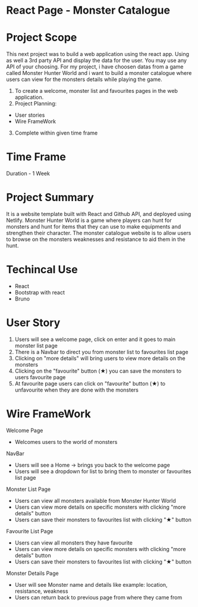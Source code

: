 # React Page - Monster Catalogue

# Project Scope
This next project was to build a web application using the react app. Using as well a 3rd party API and display the data for the user. You may use any API of your choosing. For my project, i have choosen datas from a game called Monster Hunter World and i want to build a monster catalogue where users can view for the monsters details while playing the game.

1. To create a welcome, monster list and favourites pages in the web application.
2. Project Planning:
  - User stories
  - Wire FrameWork
3. Complete within given time frame 

# Time Frame
Duration - 1 Week 

# Project Summary
It is a website template built with React and Github API, and deployed using Netlify. Monster Hunter World is a game where players can hunt for monsters and hunt for items that they can use to make equipments and strengthen their character. The monster catalogue website is to allow users to browse on the monsters weaknesses and resistance to aid them in the hunt.

# Techincal Use
- React
- Bootstrap with react
- Bruno

# User Story
1) Users will see a welcome page, click on enter and it goes to main monster list page
2) There is a Navbar to direct you from monster list to favourites list page
3) Clicking on "more details" will bring users to view more details on the monsters
4) Clicking on the "favourite" button (★) you can save the monsters to users favourite page
5) At favourite page users can click on "favourite" button (★) to unfavourite when they are done with the monsters

# Wire FrameWork
Welcome Page
- Welcomes users to the world of monsters

NavBar
- Users will see a Home -> brings you back to the welcome page
- Users will see a dropdown for list to bring them to monster or favourites list page

Monster List Page
- Users can view all monsters available from Monster Hunter World
- Users can view more details on specific monsters with clicking "more details" button
- Users can save their monsters to favourites list with clicking "★" button

Favourite List Page
- Users can view all monsters they have favourite
- Users can view more details on specific monsters with clicking "more details" button
- Users can save their monsters to favourites list with clicking "★" button

Monster Details Page
- User will see Monster name and details like example: location, resistance, weakness
- Users can return back to previous page from where they came from
